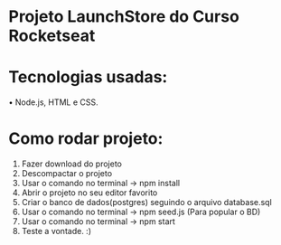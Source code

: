 # Projeto LaunchStore do Curso Rocketseat

# Tecnologias usadas: #
 
•	Node.js, HTML e CSS.

# Como rodar projeto: #
1.	Fazer download do projeto
2.	Descompactar o projeto
3.	Usar o comando no terminal -> npm install
4.	Abrir o projeto no seu editor favorito
5.  Criar o banco de dados(postgres) seguindo o arquivo database.sql
6.  Usar o comando no terminal -> npm seed.js (Para popular o BD)
7.  Usar o comando no terminal -> npm start
8.  Teste a vontade. :)
